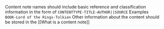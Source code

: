Content note names should include basic reference and classification information in the form of `CONTENTTYPE-TITLE-AUTHOR||SOURCE`
Examples
`BOOK-Lord of the Rings-Tolkien`
Other information about the content should be stored in the [[What is a content note]]